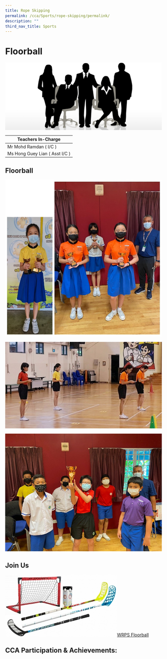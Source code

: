 ```yaml
---
title: Rope Skipping
permalink: /cca/Sports/rope-skipping/permalink/
description: ""
third_nav_title: Sports
---
```

Floorball
=============
![](/images/staff.jpg)

| Teachers In-Charge |
| --- |
| Mr Mohd Ramdan ( I/C ) |
| Ms Hong Guey Lian ( Asst I/C ) |

Floorball
-------------


![](/images/rope.jpg)

![](/images/rope2.jpg)

![](/images/rope3.jpg)

Join Us
-------

![](/images/CCA%20Sports/home1_set_main_w_360x199.jpg)[WRPS Floorball](https://www.youtube.com/watch?v=xdJeAJ5HJro)

CCA Participation & Achievements:
---------------------------------